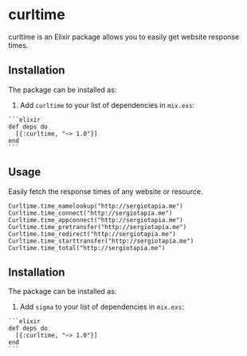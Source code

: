 # curltime

curltime is an Elixir package allows you to easily get website response times.

## Installation

The package can be installed as:

  1. Add `curltime` to your list of dependencies in `mix.exs`:

    ```elixir
    def deps do
      [{:curltime, "~> 1.0"}]
    end
    ```

## Usage

Easily fetch the response times of any website or resource.

```
Curltime.time_namelookup("http://sergiotapia.me")
Curltime.time_connect("http://sergiotapia.me")
Curltime.time_appconnect("http://sergiotapia.me")
Curltime.time_pretransfer("http://sergiotapia.me")
Curltime.time_redirect("http://sergiotapia.me")
Curltime.time_starttransfer("http://sergiotapia.me")
Curltime.time_total("http://sergiotapia.me")
```

## Installation

The package can be installed as:

  1. Add `sigma` to your list of dependencies in `mix.exs`:

    ```elixir
    def deps do
      [{:curltime, "~> 1.0"}]
    end
    ```
